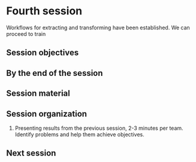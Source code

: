 # Fourth session

Workflows for extracting and transforming have been established. We can proceed
to train

## Session objectives


## By the end of the session


## Session material


## Session organization

1. Presenting results from the previous session, 2-3 minutes per team. Identify
   problems and help them achieve objectives.

## Next session
